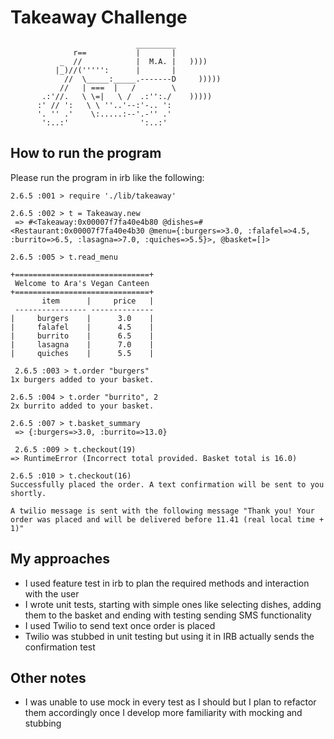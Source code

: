 Takeaway Challenge
==================
```
                            _________
              r==           |       |
           _  //            |  M.A. |   ))))
          |_)//(''''':      |       |
            //  \_____:_____.-------D     )))))
           //   | ===  |   /        \
       .:'//.   \ \=|   \ /  .:'':./    )))))
      :' // ':   \ \ ''..'--:'-.. ':
      '. '' .'    \:.....:--'.-'' .'
       ':..:'                ':..:'

 ```

How to run the program
-------

Please run the program in irb like the following:

```
2.6.5 :001 > require './lib/takeaway'
 
2.6.5 :002 > t = Takeaway.new
 => #<Takeaway:0x00007f7fa40e4b80 @dishes=#<Restaurant:0x00007f7fa40e4b30 @menu={:burgers=>3.0, :falafel=>4.5, :burrito=>6.5, :lasagna=>7.0, :quiches=>5.5}>, @basket=[]> 
 
2.6.5 :005 > t.read_menu

+==============================+
 Welcome to Ara's Vegan Canteen 
+==============================+
       item      |     price   |
 ---------------- -------------- 
|     burgers    |      3.0    |    
|     falafel    |      4.5    |    
|     burrito    |      6.5    |    
|     lasagna    |      7.0    |    
|     quiches    |      5.5    |    

 2.6.5 :003 > t.order "burgers"
1x burgers added to your basket.

2.6.5 :004 > t.order "burrito", 2
2x burrito added to your basket.

2.6.5 :007 > t.basket_summary
 => {:burgers=>3.0, :burrito=>13.0} 
 
 2.6.5 :009 > t.checkout(19)
=> RuntimeError (Incorrect total provided. Basket total is 16.0)

2.6.5 :010 > t.checkout(16)
Successfully placed the order. A text confirmation will be sent to you shortly.

A twilio message is sent with the following message "Thank you! Your order was placed and will be delivered before 11.41 (real local time + 1)"

```

My approaches
-------
- I used feature test in irb to plan the required methods and interaction with the user
- I wrote unit tests, starting with simple ones like selecting dishes, adding them to the basket and ending with testing sending SMS functionality
- I used Twilio to send text once order is placed
- Twilio was stubbed in unit testing but using it in IRB actually sends the confirmation test

Other notes
-------
- I was unable to use mock in every test as I should but I plan to refactor them accordingly once I develop more familiarity with mocking and stubbing
